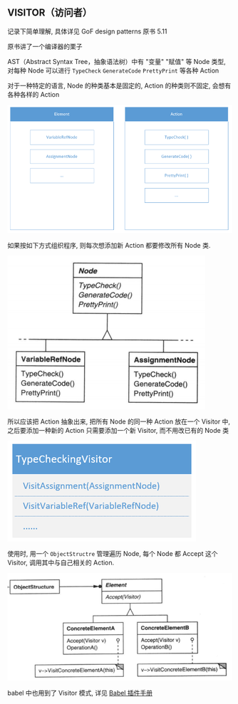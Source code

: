 ## VISITOR（访问者）

记录下简单理解, 具体详见 GoF design patterns 原书 5.11

原书讲了一个编译器的栗子

AST（Abstract Syntax Tree，抽象语法树）中有 "变量" "赋值" 等 Node 类型, 对每种 Node  可以进行 `TypeCheck` `GenerateCode` `PrettyPrint` 等各种 Action 

对于一种特定的语言,   Node 的种类基本是固定的, Action 的种类则不固定, 会想有各种各样的 Action

![visitor-1](assets/visitor-1.png)

如果按如下方式组织程序, 则每次想添加新 Action 都要修改所有 Node 类.

![visitor-2](assets/visitor-2.png)

所以应该把 Action 抽象出来, 把所有 Node 的同一种 Action 放在一个 Visitor 中, 之后要添加一种新的 Action 只需要添加一个新 Visitor, 而不用改已有的 Node 类

![visitor-3](assets/visitor-3.png)

使用时, 用一个 `ObjectStructre` 管理遍历 Node, 每个 Node 都 Accept 这个 Visitor, 调用其中与自己相关的 Action.  

![visitor-4](assets/visitor-4.png)



babel 中也用到了 Visitor 模式, 详见 [Babel 插件手册]( https://github.com/jamiebuilds/babel-handbook/blob/master/translations/zh-Hans/plugin-handbook.md )